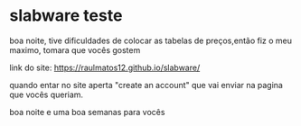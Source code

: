 # slabware teste

boa noite, tive dificuldades de colocar as tabelas de preços,então fiz o meu maximo, tomara que vocês gostem 

link do site: https://raulmatos12.github.io/slabware/

quando entar no site aperta "create an account" que vai enviar na pagina que vocês queriam.

boa noite e uma boa semanas para vocês
